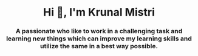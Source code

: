 <h1 align="center">Hi 👋, I'm Krunal Mistri</h1>
<h3 align="center">A passionate who like to work in a challenging task and learning new things which can improve my learning skills and utilize the same in a best way possible.</h3>


